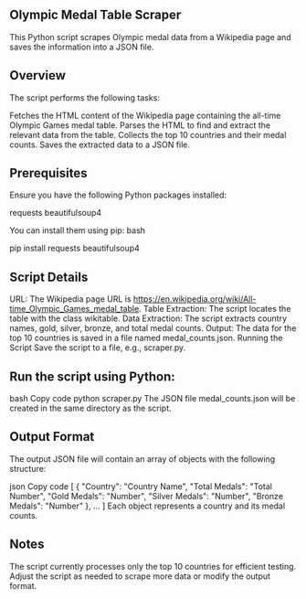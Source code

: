 ## Olympic Medal Table Scraper
This Python script scrapes Olympic medal data from a Wikipedia page and saves the information into a JSON file.

## Overview
The script performs the following tasks:

Fetches the HTML content of the Wikipedia page containing the all-time Olympic Games medal table.
Parses the HTML to find and extract the relevant data from the table.
Collects the top 10 countries and their medal counts.
Saves the extracted data to a JSON file.

## Prerequisites
Ensure you have the following Python packages installed:

requests
beautifulsoup4

You can install them using pip:
bash

pip install requests beautifulsoup4

## Script Details
URL: The Wikipedia page URL is https://en.wikipedia.org/wiki/All-time_Olympic_Games_medal_table.
Table Extraction: The script locates the table with the class wikitable.
Data Extraction: The script extracts country names, gold, silver, bronze, and total medal counts.
Output: The data for the top 10 countries is saved in a file named medal_counts.json.
Running the Script
Save the script to a file, e.g., scraper.py.

## Run the script using Python:

bash
Copy code
python scraper.py
The JSON file medal_counts.json will be created in the same directory as the script.

## Output Format
The output JSON file will contain an array of objects with the following structure:

json
Copy code
[
    {
        "Country": "Country Name",
        "Total Medals": "Total Number",
        "Gold Medals": "Number",
        "Silver Medals": "Number",
        "Bronze Medals": "Number"
    },
    ...
]
Each object represents a country and its medal counts.

## Notes
The script currently processes only the top 10 countries for efficient testing.
Adjust the script as needed to scrape more data or modify the output format.